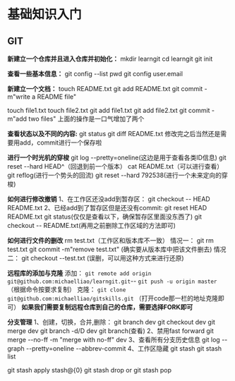  # 基础知识入门
## GIT
__新建立一个仓库并且进入仓库并初始化：__
mkdir learngit
cd learngit
git init

__查看一些基本信息：__
git config --list
pwd
git config user.email

__新建立一个文档：__
touch README.txt
git add README.txt
git commit -m"write a README file"

touch file1.txt
touch file2.txt
git add file1.txt
git add file2.txt
git commit -m"add two files"
上面的操作是一口气增加了两个

__查看状态以及不同的内容:__
git status
git diff README.txt
修改完之后当然还是需要用add，commit进行一个保存啦

__进行一个时光机的穿梭__
git log --pretty=oneline(这边是用于查看各类ID信息)
git reset --hard HEAD^（回退到前一个版本）
cat README.txt（可以进行查看）
git reflog(进行一个势头的回流)
git reset --hard 792538(进行一个未来定向的穿梭)

__如何进行修改撤销__
1、在工作区还没add到暂存区：
git checkout -- HEAD README.txt
2、已经add到了暂存区但是还没有commit:
git reset HEAD README.txt
git status(仅仅是查看以下，确保暂存区里面没东西了)
git checkout -- README.txt(再用之前删除工作区域的方法即可)

__如何进行文件的删改__
rm test.txt（工作区和版本库不一致）
情况一：
git rm test.txt
git commit -m"remove test.txt"
(确实要从版本库中把该文件删去)
情况二：
git checkout --test.txt
(误删，可以用这种方式来进行还原)

__远程库的添加与克隆__
添加：
`git remote add origin git@github.com:michaelliao/learngit.git`--
`git push -u origin master`
（根据命令按要求复制）
克隆：
`git clone git@github.com:michaelliao/gitskills.git`
（打开code那一栏的地址克隆即可）
__如果我们需要复制远程仓库到自己的仓库，需要选择FORK即可__

__分支管理__
1、创建，切换，合并,删除：
git branch dev
git checkout dev
git merge dev
git branch -d/D dev
git branch(查看)
2、禁用fast forward
git merge --no-ff -m "merge with no-ff" dev
3、查看所有分支历史信息
git log --graph --pretty=oneline --abbrev-commit
4、工作区隐藏
git stash
git stash list

git stash apply stash@{0}
git stash drop
or
git stash pop 

